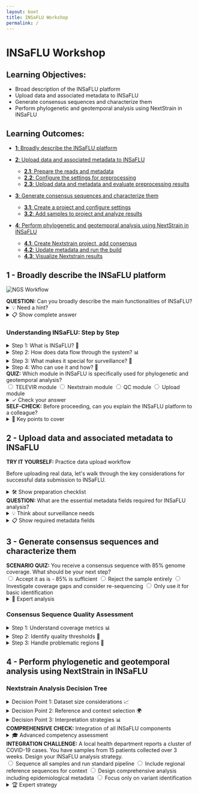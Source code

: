```yaml
---
layout: boot
title: INSaFLU Workshop
permalink: /
---
```


# INSaFLU Workshop

## Learning Objectives:
  - Broad description of the INSaFLU platform
  - Upload data and associated metadata to INSaFLU
  - Generate consensus sequences and characterize them
  - Perform phylogenetic and geotemporal analysis using NextStrain in INSaFLU
 
## Learning Outcomes:

  - [**1**: Broadly describe the INSaFLU platform](#LO1)

  - [**2**: Upload data and associated metadata to INSaFLU](#LO2)
    + [**2.1**: Prepare the reads and metadata](#LO2.1)
    + [**2.2**: Configure the settings for preprocessing](#LO2.2)
    + [**2.3**: Upload data and metadata and evaluate preprocessing results](#LO2.3)

  - [**3**: Generate consensus sequences and characterize them](#LO3)
    + [**3.1**: Create a project and configure settings](#LO3.1)
    + [**3.2**: Add samples to project and analyze results](#LO3.2)

  - [**4**: Perform phylogenetic and geotemporal analysis using NextStrain in INSaFLU](#LO4)
    + [**4.1**: Create Nextstrain project, add consensus](#LO4.1)  
    + [**4.2**: Update metadata and run the build](#LO4.2)  
    + [**4.3**: Visualize Nextstrain results](#LO4.3)



## <a id="LO1">1 - Broadly describe the INSaFLU platform</a>

![NGS Workflow](images/NGSworkflow.jpg)

<!-- Enhanced Visual Question Box -->
<div class="question-box">
<strong>QUESTION:</strong> Can you broadly describe the main functionalities of INSaFLU?
<details class="hint-level">
<summary>💡 Need a hint?</summary>
<div class="hint-content">Think about the typical NGS workflow: data input → quality control → sequence analysis → phylogenetic analysis → visualization</div>
</details>
<details class="full-answer">
<summary>📋 Show complete answer</summary>
<div class="answer-content">
<ul>
<li>Upload of NGS data, QC and rapid identification</li>
<li>Generation of consensus sequences and their characterization</li>
<li>Nextstrain module for phylogenetic and geotemporal analysis</li>
<li>TELEVIR module for virus detection</li>
</ul>
</div>
</details>
</div>

<!-- Progressive Learning Section -->
<div class="learning-progression">
<h3>Understanding INSaFLU: Step by Step</h3>
<details class="step-1">
<summary>Step 1: What is INSaFLU? 🤔</summary>
<div class="answer-content">
<p>INSaFLU is a comprehensive web-based platform designed for genomic surveillance of influenza and SARS-CoV-2 viruses. It provides an integrated solution for processing next-generation sequencing (NGS) data from raw reads to phylogenetic analysis.</p>
</div>
</details>
<details class="step-2">
<summary>Step 2: How does data flow through the system? 📊</summary>
<div class="answer-content">
<p>The workflow begins with raw sequencing data upload, followed by quality control, reference mapping, consensus sequence generation, and finally phylogenetic and geotemporal analysis using integrated tools.</p>
</div>
</details>
<details class="step-3">
<summary>Step 3: What makes it special for surveillance? 🔬</summary>
<div class="answer-content">
<p>INSaFLU integrates multiple analysis modules including Nextstrain for phylogenetic visualization, TELEVIR for virus detection, and automated reporting tools specifically designed for public health surveillance workflows.</p>
</div>
</details>
<details class="step-4">
<summary>Step 4: Who can use it and how? 👥</summary>
<div class="answer-content">
<p>The platform is designed for researchers, public health professionals, and surveillance laboratories. It provides both user-friendly web interfaces and advanced configuration options for different expertise levels.</p>
</div>
</details>
</div>

<!-- Interactive Quiz -->
<div class="quiz-question">
<strong>QUIZ:</strong> Which module in INSaFLU is specifically used for phylogenetic and geotemporal analysis?
<div class="quiz-options">
<label><input type="radio" name="q1" value="a"> TELEVIR module</label>
<label><input type="radio" name="q1" value="b"> Nextstrain module</label>
<label><input type="radio" name="q1" value="c"> QC module</label>
<label><input type="radio" name="q1" value="d"> Upload module</label>
</div>
<details><summary>✓ Check your answer</summary>
<div class="correct-answer">
<strong>Correct Answer:</strong> Nextstrain module - This integrated module provides comprehensive phylogenetic and geotemporal analysis capabilities, allowing users to visualize viral evolution and spread patterns over time and geography.
</div>
</details>
</div>

<!-- Self-Assessment -->
<div class="self-check">
<strong>SELF-CHECK:</strong> Before proceeding, can you explain the INSaFLU platform to a colleague?
<details><summary>📝 Key points to cover</summary>
<div class="checklist">
<h4>Your explanation should include:</h4>
<ul>
<li>☐ Purpose: Genomic surveillance platform for influenza and SARS-CoV-2</li>
<li>☐ Input: Handles NGS data with quality control</li>
<li>☐ Processing: Generates consensus sequences and characterizes them</li>
<li>☐ Analysis: Integrated Nextstrain for phylogenetic analysis</li>
<li>☐ Detection: TELEVIR module for broader virus detection</li>
<li>☐ Output: Visualization and reporting tools for surveillance</li>
</ul>
</div>
</details>
</div>


## <a id="LO2">2 - Upload data and associated metadata to INSaFLU</a>

<!-- Try It Yourself Section -->
<div class="try-it-yourself">
<strong>TRY IT YOURSELF:</strong> Practice data upload workflow
<p>Before uploading real data, let's walk through the key considerations for successful data submission to INSaFLU.</p>
<details><summary>🛠️ Show preparation checklist</summary>
<div class="checklist">
<h4>Pre-upload checklist:</h4>
<ul>
<li>☐ Verify FASTQ file format and quality</li>
<li>☐ Prepare metadata spreadsheet with required fields</li>
<li>☐ Check file naming conventions</li>
<li>☐ Ensure adequate file sizes for analysis</li>
<li>☐ Review privacy and data sharing policies</li>
</ul>
</div>
</details>
</div>

<!-- Multi-level Question -->
<div class="question-box">
<strong>QUESTION:</strong> What are the essential metadata fields required for INSaFLU analysis?
<details class="hint-level">
<summary>💡 Think about surveillance needs</summary>
<div class="hint-content">Consider what information epidemiologists need: when, where, what type of sample, and how it was processed...</div>
</details>
<details class="full-answer">
<summary>📋 Show required metadata fields</summary>
<div class="answer-content">
<ul>
<li>Sample identifier (unique ID)</li>
<li>Collection date (essential for temporal analysis)</li>
<li>Geographic location (country, region)</li>
<li>Sample type (respiratory, clinical specimen type)</li>
<li>Sequencing platform and protocol details</li>
<li>Patient demographics (age, gender if available)</li>
</ul>
</div>
</details>
</div>

## <a id="LO3">3 - Generate consensus sequences and characterize them</a>

<!-- Advanced Quiz with Multiple Scenarios -->
<div class="quiz-question">
<strong>SCENARIO QUIZ:</strong> You receive a consensus sequence with 85% genome coverage. What should be your next step?
<div class="quiz-options">
<label><input type="radio" name="q3" value="a"> Accept it as is - 85% is sufficient</label>
<label><input type="radio" name="q3" value="b"> Reject the sample entirely</label>
<label><input type="radio" name="q3" value="c"> Investigate coverage gaps and consider re-sequencing</label>
<label><input type="radio" name="q3" value="d"> Only use it for basic identification</label>
</div>
<details><summary>🔬 Expert analysis</summary>
<div class="correct-answer">
<strong>Best Approach:</strong> Investigate coverage gaps and consider re-sequencing. While 85% coverage might be acceptable for some analyses, understanding which regions are missing is crucial. Key genes like spike protein should have good coverage for meaningful analysis.
</div>
</details>
</div>

<!-- Complex Learning Progression -->
<div class="learning-progression">
<h3>Consensus Sequence Quality Assessment</h3>
<details class="step-1">
<summary>Step 1: Understand coverage metrics 📊</summary>
<div class="answer-content">
<p><strong>Coverage Depth:</strong> Number of reads supporting each position. Higher depth (>100x) provides more confidence in variant calls.</p>
<p><strong>Coverage Breadth:</strong> Percentage of reference genome covered. Aim for >90% for reliable phylogenetic analysis.</p>
</div>
</details>
<details class="step-2">
<summary>Step 2: Identify quality thresholds 🎯</summary>
<div class="answer-content">
<p><strong>Minimum thresholds:</strong></p>
<ul>
<li>Coverage depth: ≥20x for variant calling</li>
<li>Coverage breadth: ≥85% for basic analysis, >95% for detailed studies</li>
<li>Base quality: Phred score ≥20</li>
<li>Mapping quality: ≥30 for reliable alignments</li>
</ul>
</div>
</details>
<details class="step-3">
<summary>Step 3: Handle problematic regions 🔧</summary>
<div class="answer-content">
<p>Some genomic regions are inherently difficult to sequence (repetitive elements, GC-rich regions). INSaFLU provides tools to:</p>
<ul>
<li>Mask low-quality regions</li>
<li>Apply position-specific filters</li>
<li>Generate consensus with appropriate ambiguity codes</li>
</ul>
</div>
</details>
</div>

## <a id="LO4">4 - Perform phylogenetic and geotemporal analysis using NextStrain in INSaFLU</a>

<!-- Interactive Decision Tree -->
<div class="learning-progression">
<h3>Nextstrain Analysis Decision Tree</h3>
<details class="step-1">
<summary>Decision Point 1: Dataset size considerations 📈</summary>
<div class="answer-content">
<p><strong>Small dataset (&lt;50 sequences):</strong> Ideal for detailed local outbreak investigation</p>
<p><strong>Large dataset (&gt;500 sequences):</strong> Requires subsampling strategies and computational considerations</p>
</div>
</details>
<details class="step-2">
<summary>Decision Point 2: Reference and context selection 🌍</summary>
<div class="answer-content">
<p>Choose appropriate reference sequences based on:</p>
<ul>
<li>Geographic relevance to your samples</li>
<li>Temporal proximity (same time period)</li>
<li>Known circulating variants in your region</li>
</ul>
</div>
</details>
<details class="step-3">
<summary>Decision Point 3: Interpretation strategies 📊</summary>
<div class="answer-content">
<p><strong>Phylogenetic patterns to look for:</strong></p>
<ul>
<li>Clustering of related samples (transmission chains)</li>
<li>Geographic spread patterns</li>
<li>Temporal evolution and variant emergence</li>
<li>Amino acid changes in key proteins</li>
</ul>
</div>
</details>
</details>

<!-- Advanced Self-Assessment -->
<div class="self-check">
<strong>COMPREHENSIVE CHECK:</strong> Integration of all INSaFLU components
<details><summary>🎓 Advanced competency assessment</summary>
<div class="checklist">
<h4>Can you confidently:</h4>
<ul>
<li>☐ Design a surveillance study using INSaFLU from start to finish?</li>
<li>☐ Troubleshoot common data quality issues?</li>
<li>☐ Interpret phylogenetic trees in epidemiological context?</li>
<li>☐ Combine metadata with genomic data for outbreak analysis?</li>
<li>☐ Communicate findings to public health stakeholders?</li>
<li>☐ Plan follow-up studies based on initial results?</li>
</ul>
</div>
</details>
</div>

<!-- Final Challenge Question -->
<div class="quiz-question">
<strong>INTEGRATION CHALLENGE:</strong> A local health department reports a cluster of COVID-19 cases. You have samples from 15 patients collected over 3 weeks. Design your INSaFLU analysis strategy.
<div class="quiz-options">
<label><input type="radio" name="q4" value="a"> Sequence all samples and run standard pipeline</label>
<label><input type="radio" name="q4" value="b"> Include regional reference sequences for context</label>
<label><input type="radio" name="q4" value="c"> Design comprehensive analysis including epidemiological metadata</label>
<label><input type="radio" name="q4" value="d"> Focus only on variant identification</label>
</div>
<details><summary>🏆 Expert strategy</summary>
<div class="correct-answer">
<strong>Comprehensive Approach:</strong> Design comprehensive analysis including epidemiological metadata. This involves: (1) Quality control and consensus generation, (2) Integration of spatial and temporal metadata, (3) Inclusion of relevant regional context sequences, (4) Nextstrain analysis for transmission pattern visualization, (5) Correlation with epidemiological investigation data, (6) Reporting suitable for public health action.
</div>
</details>
</div>



